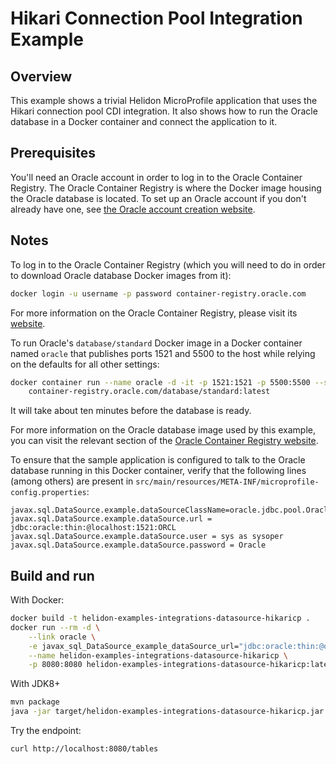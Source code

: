 # Hikari Connection Pool Integration Example

## Overview

This example shows a trivial Helidon MicroProfile application that
uses the Hikari connection pool CDI integration.  It also shows how to
run the Oracle database in a Docker container and connect the
application to it.

## Prerequisites

You'll need an Oracle account in order to log in to the Oracle
Container Registry.  The Oracle Container Registry is where the Docker
image housing the Oracle database is located.  To set up an Oracle
account if you don't already have one, see
[the Oracle account creation website](https://profile.oracle.com/myprofile/account/create-account.jspx).

## Notes

To log in to the Oracle Container Registry (which you will need to do
in order to download Oracle database Docker images from it):

```bash
docker login -u username -p password container-registry.oracle.com
```

For more information on the Oracle Container Registry, please visit
its [website](https://container-registry.oracle.com/).

To run Oracle's `database/standard` Docker image in a Docker container
named `oracle` that publishes ports 1521 and 5500 to
the host while relying on the defaults for all other settings:

```bash
docker container run --name oracle -d -it -p 1521:1521 -p 5500:5500 --shm-size=3g \
    container-registry.oracle.com/database/standard:latest
```

It will take about ten minutes before the database is ready.

For more information on the Oracle database image used by this
example, you can visit the relevant section of the
 [Oracle Container Registry website](https://container-registry.oracle.com/).

To ensure that the sample application is configured to talk to the
Oracle database running in this Docker container, verify that the
following lines (among others) are present in
`src/main/resources/META-INF/microprofile-config.properties`:

```properties
javax.sql.DataSource.example.dataSourceClassName=oracle.jdbc.pool.OracleDataSource
javax.sql.DataSource.example.dataSource.url = jdbc:oracle:thin:@localhost:1521:ORCL
javax.sql.DataSource.example.dataSource.user = sys as sysoper
javax.sql.DataSource.example.dataSource.password = Oracle
```

## Build and run

With Docker:
```bash
docker build -t helidon-examples-integrations-datasource-hikaricp .
docker run --rm -d \
    --link oracle \
    -e javax_sql_DataSource_example_dataSource_url="jdbc:oracle:thin:@oracle:1521:ORCL" \
    --name helidon-examples-integrations-datasource-hikaricp \
    -p 8080:8080 helidon-examples-integrations-datasource-hikaricp:latest
```

With JDK8+
```bash
mvn package
java -jar target/helidon-examples-integrations-datasource-hikaricp.jar
```

Try the endpoint:
```bash
curl http://localhost:8080/tables
```